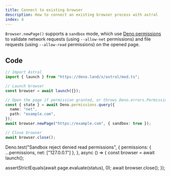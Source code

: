 ```yaml
---
title: Connect to existing browser
description: How to connect an existing browser process with astral
index: 4
---
```


`Browser.newPage()` supports a `sandbox` mode, which use
[Deno permissions](https://docs.deno.com/runtime/manual/basics/permissions) to
validate network requests (using `--allow-net` permissions) and file requests
(using `--allow-read` permissions) on the opened page.

## Code

```ts
// Import Astral
import { launch } from "https://deno.land/x/astral/mod.ts";

// Launch browser
const browser = await launch({});

// Open the page if permission granted, or throws Deno.errors.PermissionDenied
const { state } = await Deno.permissions.query({
  name: "net",
  path: "example.com",
});
await browser.newPage("https://example.com", { sandbox: true });

// Close browser
await browser.close();
```

Deno.test("Sandbox reject denied read permissions", { permissions: {
...permissions, net: ["127.0.0.1"] }, }, async () => { const browser = await
launch();

assertStrictEquals(await page.evaluate(status), 0); await browser.close(); });

